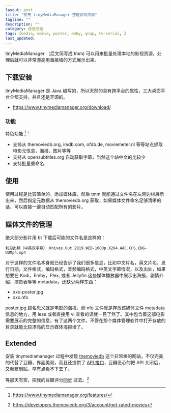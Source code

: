 ```yaml
---
layout: post
title: "使用 tinyMediaManager 整理影视资源"
tagline: ""
description: ""
category: 经验总结
tags: [media, movie, poster, emby, qnap, tv-serial, ]
last_updated:
---
```


tinyMediaManager （后文简写成 tmm) 可以用来批量处理本地的影视资源，处理后就可以非常漂亮用海报墙的方式展示出来。

## 下载安装
tinyMediaManager 是 Java 编写的，所以天然的具有跨平台的属性，三大桌面平台全都支持，并且还是开源的。

- <https://www.tinymediamanager.org/download/>

### 功能
特色功能 [^1]：

- 支持从 themoviedb.org, imdb.com, ofdb.de, moviemeter.nl 等等站点抓取电影元信息，海报，图片等等
- 支持从 opensubtitles.org 自动获取字幕，当然这个站中文的比较少
- 支持批量重命名

[^1]: <https://www.tinymediamanager.org/features/>

## 使用
使用过程是比较简单的，添加媒体库，然后 tmm 就能通过文件名在左侧边栏展示出来，然后指定元数据从 themoviedb.org 获取，如果媒体文件命名足够清晰的话，可以直接一键自动匹配所有的影片。

## 媒体文件的管理
绝大部分影片用 bt 下载后可能的文件名是这样的：

	利刃出鞘（中英双字幕）.Knives.Out.2019.WEB-1080p.X264.AAC.CHS.ENG-UUMp4.mp4

对于这样的文件名本身就已经告诉了我们很多信息，比如中文片名，英文片名，发行日期，文件格式，编码格式，音频编码格式，中英文字幕情况，以及出处，如果想要在 Kodi，Emby，Plex, 或者 Jellyfin 这些媒体播放器中展示出海报，剧情介绍，演员表等等 metadata，还缺少两样东西：

- xxx-poster.jpg
- xxx.nfo

poster.jpg 顾名思义就是电影的海报，而 nfo 文件就是存放该媒体文件 metadata 信息的地方，用 less 或者直接用 vi 查看的话就一目了然了。其中包含着这部电影需要展示的完整的信息，有了这两个文件，不管在那个媒体管理软件中打开存放的目录就能比较漂亮的显示媒体海报墙了。

## Extended
安装 tinymediamanager 过程中发现 [themoviedb](https://www.themoviedb.org/) 这个非常棒的网站，不仅完美的代替了豆瓣，界面美观，而且还提供了 [API 接口](https://www.themoviedb.org/documentation/api?language=zh-CN)，豆瓣恶心的把 API 关闭后，又频繁删贴，早有点看不下去了。

等那天有空，把我的豆瓣评分[同步](https://github.com/einverne/userscripts/tree/master/douban_export) 过去。[^rate]

[^rate]: <https://developers.themoviedb.org/3/account/get-rated-movies>
